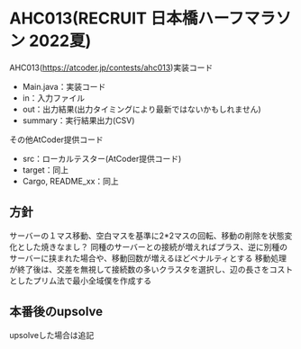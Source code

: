 # AHC013(RECRUIT 日本橋ハーフマラソン 2022夏)
AHC013(https://atcoder.jp/contests/ahc013)実装コード

- Main.java：実装コード
- in：入力ファイル
- out：出力結果(出力タイミングにより最新ではないかもしれません)
- summary：実行結果出力(CSV)

その他AtCoder提供コード
- src：ローカルテスター(AtCoder提供コード)
- target：同上
- Cargo, README_xx：同上


## 方針
サーバーの１マス移動、空白マスを基準に2*2マスの回転、移動の削除を状態変化とした焼きなまし？
同種のサーバーとの接続が増えればプラス、逆に別種のサーバーに挟まれた場合や、移動回数が増えるほどペナルティとする
移動処理が終了後は、交差を無視して接続数の多いクラスタを選択し、辺の長さをコストとしたプリム法で最小全域僕を作成する

## 本番後のupsolve
upsolveした場合は追記



